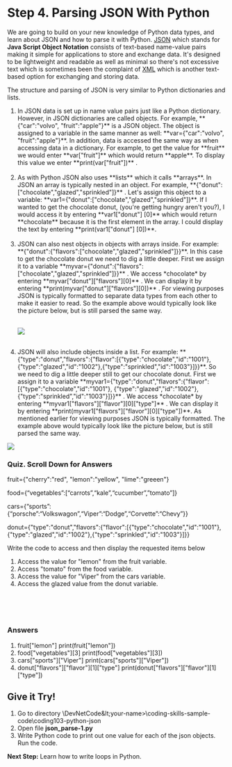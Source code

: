 # Step 4. Parsing JSON With Python

We are going to build on your new knowledge of Python data types, and learn about JSON and how to parse it with Python. [JSON](http://www.json.org/) which stands for **Java Script Object Notation** consists of text-based name-value pairs making it simple for applications to store and exchange data.  It's designed to be lightweight and readable as well as minimal so there's not excessive text which is sometimes been the complaint of [XML](http://www.w3schools.com/xml/xml_whatis.asp) which is another text-based option for exchanging and storing data.

The structure and parsing of JSON is very similar to Python dictionaries and lists.
<ol>
<li> In JSON data is set up in name value pairs just like a Python dictionary.  However, in JSON dictionaries are called objects.  For example, **{"car":"volvo", "fruit":"apple"}** is a JSON object. The object is assigned to a variable in the same manner as well: **var={"car":"volvo", "fruit":"apple"}**.  In addition, data is accessed the same way as when accessing data in a dictionary.  For example, to get the value for **fruit** we would enter **var["fruit"]** which would return **apple**. To display this value we enter **print(var["fruit"])** .</li><br/>

<li> As with Python JSON also uses **lists** which it calls **arrays**.  In JSON an array is typically nested in an object. For example, **{"donut":["chocolate","glazed","sprinkled"]}** .  Let's assign this object to a variable: **var1={"donut":["chocolate","glazed","sprinkled"]}**. If I wanted to get the chocolate donut, (you're getting hungry aren't you?), I would access it by entering **var1["donut"] [0]** which would return **chocolate** because it is the first element in the array. I could display the text by entering **print(var1["donut"] [0])**.</li><br/>

<li> JSON can also nest objects in objects with arrays inside.  For example: **{"donut":{"flavors":["chocolate","glazed","sprinkled"]}}**.  In this case to get the chocolate donut we need to dig a little deeper. First we assign it to a variable **myvar={"donut":{"flavors":["chocolate","glazed","sprinkled"]}}** . We access *chocolate* by entering **myvar["donut"]["flavors"][0]** . We can display it by entering **print(myvar["donut"]["flavors"][0])** .  For viewing purposes JSON is typically formatted to separate data types from each other to make it easier to read. So the example above would typically look like the picture below, but is still parsed the same way.</li><br/>

![](/posts/files/coding-103-python-json/assets/images/json.png)<br/><br/>

<li> JSON will also include objects inside a list.  For example: **{"type":"donut","flavors":{"flavor":[{"type":"chocolate","id":"1001"}, {"type":"glazed","id":"1002"},{"type":"sprinkled","id":"1003"}]}}**. So we need to dig a little deeper still to get our chocolate donut. First we assign it to a variable **myvar1={"type":"donut","flavors":{"flavor":[{"type":"chocolate","id":"1001"}, {"type":"glazed","id":"1002"},{"type":"sprinkled","id":"1003"}]}}** . We access *chocolate* by entering **myvar1["flavors"]["flavor"][0]["type"]** . We can display it by entering **print(myvar1["flavors"]["flavor"][0]["type"])**. As mentioned earlier for viewing purposes JSON is typically formatted.  The example above would typically look like the picture below, but is still parsed the same way.</li>
</ol>

![](/posts/files/coding-103-python-json/assets/images/json2.png)

### Quiz. Scroll Down for Answers

fruit={"cherry":"red", "lemon":"yellow", "lime":"greeen"}

food={“vegetables”:[“carrots”,“kale”,“cucumber”,”tomato”]}

cars={“sports”:{“porsche”:“Volkswagon”,“Viper”:“Dodge”,“Corvette”:“Chevy”}}

donut={"type":"donut","flavors":{"flavor":[{"type":"chocolate","id":"1001"}, {"type":"glazed","id":"1002"},{"type":"sprinkled","id":"1003"}]}}

Write the code to access and then display the requested items below
1. Access the value for "lemon" from the fruit variable.
2. Access "tomato" from the food variable.
3. Access the value for "Viper" from the cars variable.
4. Access the glazed value from the donut variable.
<br/>
<br/>
<br/>

### Answers
<ol>
<li>fruit["lemon"]  print(fruit["lemon"])
<li>food["vegetables"][3]  print(food["vegetables"][3])
<li>cars["sports"]["Viper"]  print(cars["sports"]["Viper"])
<li>donut["flavors"]["flavor"][1]["type"]  print(donut["flavors"]["flavor"][1]["type"])
</ol>


## Give it Try!
1. Go to directory \DevNetCode\&lt;your-name&gt;\coding-skills-sample-code\coding103-python-json
2. Open file **json_parse-1.py**
3. Write Python code to print out one value for each of the json objects.  Run the code.


**Next Step:** Learn how to write loops in Python.

